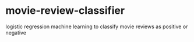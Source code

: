 # movie-review-classifier
logistic regression machine learning to classify movie reviews as positive or negative
